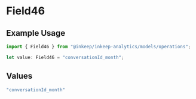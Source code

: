 # Field46

## Example Usage

```typescript
import { Field46 } from "@inkeep/inkeep-analytics/models/operations";

let value: Field46 = "conversationId_month";
```

## Values

```typescript
"conversationId_month"
```